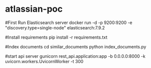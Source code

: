 # atlassian-poc

#First Run Elasticsearch server
docker run -d -p 9200:9200 -e "discovery.type=single-node" elasticsearch:7.9.2

#Install requirements
pip install -r requirements.txt


#Index documents
cd similar_documents
python index_documents.py

#start api server
gunicorn rest_api.application:app -b 0.0.0.0:8000 -k uvicorn.workers.UvicornWorker -t 300